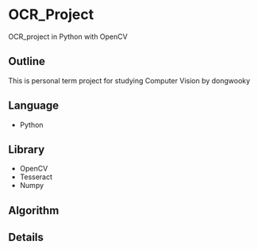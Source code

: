 # OCR_Project
OCR_project in Python with OpenCV

## Outline
This is personal term project for studying Computer Vision by dongwooky



## Language

- Python

## Library
- OpenCV
- Tesseract
- Numpy

## Algorithm



## Details

